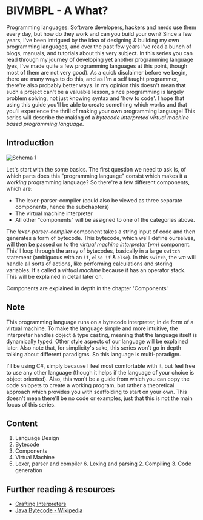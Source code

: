# BIVMBPL - A What?

Programming languages: Software developers, hackers and nerds use them every day, but how do they work and can you build your own? Since a few years, I've been intrigued by the idea of designing & building my own programming languages, and over the past few years I've read a bunch of blogs, manuals, and tutorials about this very subject. In this series you can read through my journey of developing yet another programming language (yes, I've made quite a few programming languages at this point, though most of them are not very good). As a quick disclaimer before we begin, there are many ways to do this, and as I'm a self taught programmer, there're also probably better ways. In my opinion this doesn't mean that such a project can't be a valuable lesson, since programming is largely problem solving, not just knowing syntax and 'how to code'.
I hope that using this guide you'll be able to create something which works and that you'll experience the thrill of making your own programming language! This series will describe the making of a *bytecode interpreted virtual machine based programming language*. 

## Introduction

![Schema 1](https://i.imgur.com/s3VorcY.png)

Let's start with the some basics. The first question we need to ask is, of which parts does this "programming language" consist which makes it a *working* programming language? So there're a few different components, which are: 

- The lexer-parser-compiler (could also be viewed as three separate components, hence the subchapters)
- The virtual machine interpreter
- All other "components" will be assigned to one of the categories above.

The *lexer-parser-compiler* component takes a string input of code and then generates a form of bytecode. This bytecode, which we'll define ourselves, will then be passed on to the *virtual machine interpreter* (*vm*) component. This'll loop through the array of bytecodes, basically in a large `switch` statement (ambiguous with an `if`, `else if` & `else`). In this `switch`, the *vm* will handle all sorts of actions, like performing calculations and storing variables. It's called a *virtual machine* because it has an operator stack. This will be explained in detail later on.

Components are explained in depth in the chapter 'Components'



## Note

This programming language runs on a bytecode interpreter, in de form of a virtual machine. To make the language simple and more intuitive, the interpreter handles object & type casting, meaning that the language itself is dynamically typed. Other style aspects of our language will be explained later. Also note that, for simplicity's sake, this series won't go in depth talking about different paradigms. So this language is multi-paradigm.

I'll be using C#, simply because I feel most comfortable with it, but feel free to use any other language (though it helps if the language of your choice is object oriented). Also, this won't be a guide from which you can copy the code snippets to create a working program, but rather a theoretical approach which provides you with scaffolding to start on your own. This doesn't mean there'll be no code or examples, just that this is not the main focus of this series.

## Content

1. Language Design
2. Bytecode
3. Components
4. Virtual Machine
5. Lexer, parser and compiler
   6. Lexing and parsing
   2. Compiling
   3. Code generation

## Further reading & resources

- [Crafting Interpreters](https://craftinginterpreters.com/)
- [Java Bytecode - Wikipedia](https://en.wikipedia.org/wiki/Java_bytecode)